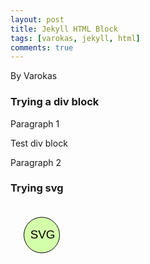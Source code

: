 ```yaml
---
layout: post
title: Jekyll HTML Block
tags: [varokas, jekyll, html]
comments: true
---
```

By Varokas

### Trying a div block

Paragraph 1

<div>
Test div block
</div>

Paragraph 2

### Trying svg

<svg width="100" height="100" xmlns="http://www.w3.org/2000/svg" xmlns:svg="http://www.w3.org/2000/svg">
 <g>
  <title>Layer 1</title>
  <circle fill="#d4ffaa" cx="50" cy="48.5" r="28.5263" id="svg_1" stroke="#000000"/>
  <text stroke="#000000" transform="matrix(0.784314 0 0 0.784314 -2.61765 -2.2776)" xml:space="preserve" text-anchor="middle" font-family="Sans-serif" font-size="24" id="svg_2" y="72" x="69" stroke-linecap="null" stroke-linejoin="null" stroke-dasharray="null" stroke-width="0" fill="#000000">SVG</text>
 </g>
</svg>
